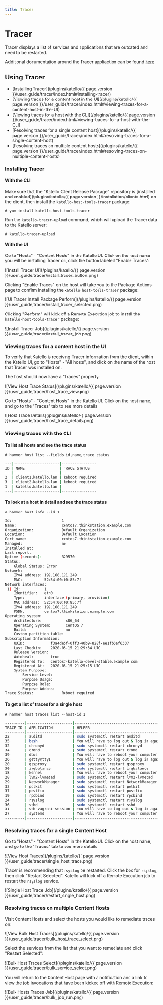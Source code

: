 ```yaml
---
title: Tracer
---
```

# Tracer

Tracer displays a list of services and applications that are outdated and need to be restarted.

Additional documentation around the Tracer appliaction can be found [here](http://docs.tracer-package.com/en/latest/)

## Using Tracer

- [Installing Tracer](/plugins/katello/{{ page.version }}/user_guide/tracer/index.html#installing-tracer)
- [Viewing traces for a content host in the UI](/plugins/katello/{{ page.version }}/user_guide/tracer/index.html#viewing-traces-for-a-content-host-in-the-UI)
- [Viewing traces for a host with the CLI](/plugins/katello/{{ page.version }}/user_guide/tracer/index.html#viewing-traces-for-a-host-with-the-CLI)
- [Resolving traces for a single content host](/plugins/katello/{{ page.version }}/user_guide/tracer/index.html#resolving-traces-for-a-single-content-host)
- [Resolving traces on multiple content hosts](/plugins/katello/{{ page.version }}/user_guide/tracer/index.html#resolving-traces-on-multiple-content-hosts)

### Installing Tracer

#### With the CLI

Make sure that the "Katello Client Release Package" repository is [installed and enabled](/plugins/katello/{{ page.version }}/installation/clients.html) on the client, then install the `katello-host-tools-tracer` package:

`# yum install katello-host-tools-tracer`

Run the `katello-tracer-upload` command, which will upload the Tracer data to the Katello server:

`# katello-tracer-upload`

#### With the UI

Go to "Hosts" - "Content Hosts" in the Katello UI. Click on the host name you will be installing Tracer on, click the button labeled "Enable Traces":

![Install Tracer UI](/plugins/katello/{{ page.version }}/user_guide/tracer/install_tracer_button.png)

Clicking "Enable Traces" on the host will take you to the Package Actions page to confirm installing the `katello-host-tools-tracer` package:

![UI Tracer Install Package Perform](/plugins/katello/{{ page.version }}/user_guide/tracer/install_tracer_selected.png)

Clicking "Perform" will kick off a Remote Execution job to install the `katello-host-tools-tracer` package:

![Install Tracer Job](/plugins/katello/{{ page.version }}/user_guide/tracer/install_tracer_job.png)

### Viewing traces for a content host in the UI

To verify that Katello is receiving Tracer information from the client, within the Katello UI, go to "Hosts" - "All hosts", and click on the name of the host that Tracer was installed on.

The host should now have a "Traces" property:

![View Host Trace Status](/plugins/katello/{{ page.version }}/user_guide/tracer/host_trace_view.png)

Go to "Hosts" - "Content Hosts" in the Katello UI. Click on the host name, and go to the "Traces" tab to see more details:

![Host Trace Details](/plugins/katello/{{ page.version }}/user_guide/tracer/host_trace_details.png)

### Viewing traces with the CLI

#### To list all hosts and see the trace status

`# hammer host list --fields id,name,trace status`

```bash
---|---------------------|----------------
ID | NAME                | TRACE STATUS
---|---------------------|----------------
2  | client1.katello.lan | Reboot required
3  | client2.katello.lan | Reboot required
1  | katello.katello.lan |
---|---------------------|----------------
```

#### To look at a host in detail and see the trace status

`# hammer host info --id 1`

```bash
Id:                       1
Name:                     centos7.thinkstation.example.com
Organization:             Default Organization
Location:                 Default Location
Cert name:                centos7.thinkstation.example.com
Managed:                  no
Installed at:
Last report:
Uptime (seconds):         329570
Status:
    Global Status: Error
Network:
    IPv4 address: 192.168.121.249
    MAC:          52:54:00:00:85:7f
Network interfaces:
 1) Id:           1
    Identifier:   eth0
    Type:         interface (primary, provision)
    MAC address:  52:54:00:00:85:7f
    IPv4 address: 192.168.121.249
    FQDN:         centos7.thinkstation.example.com
Operating system:
    Architecture:           x86_64
    Operating System:       CentOS 7
    Build:                  no
    Custom partition table:
Subscription Information:
    UUID:            f3a4de5f-0ff3-40b9-828f-ee1fb3ef6337
    Last Checkin:    2020-05-15 21:29:34 UTC
    Release Version:
    Autoheal:        true
    Registered To:   centos7-katello-devel-stable.example.com
    Registered At:   2020-05-15 21:25:15 UTC
    System Purpose:  
        Service Level:  
        Purpose Usage:  
        Purpose Role:
        Purpose Addons:
Trace Status:             Reboot required
```

#### To get a list of traces for a single host

`# hammer host traces list --host-id 1`

```bash
---------|---------------------|-----------------------------------------|------------
TRACE ID | APPLICATION         | HELPER                                  | TYPE
---------|---------------------|-----------------------------------------|------------
22       | auditd              | sudo systemctl restart auditd           | daemon
35       | bash                | You will have to log out & log in again | session
32       | chronyd             | sudo systemctl restart chronyd          | daemon
34       | crond               | sudo systemctl restart crond            | daemon
39       | dbus                | You will have to reboot your computer   | static
26       | getty@tty1          | You will have to log out & log in again | session
20       | gssproxy            | sudo systemctl restart gssproxy         | daemon
30       | irqbalance          | sudo systemctl restart irqbalance       | daemon
18       | kernel              | You will have to reboot your computer   | static
28       | lvm2-lvmetad        | sudo systemctl restart lvm2-lvmetad     | daemon
29       | NetworkManager      | sudo systemctl restart NetworkManager   | daemon
33       | polkit              | sudo systemctl restart polkit           | daemon
37       | postfix             | sudo systemctl restart postfix          | daemon
19       | rpcbind             | sudo systemctl restart rpcbind          | daemon
24       | rsyslog             | sudo systemctl restart rsyslog          | daemon
36       | sshd                | sudo systemctl restart sshd             | daemon
31       | ssh-vagrant-session | You will have to log out & log in again | session
27       | systemd             | You will have to reboot your computer   | static
---------|---------------------|-----------------------------------------|------------
```

### Resolving traces for a single Content Host

Go to "Hosts" - "Content Hosts" in the Katello UI. Click on the host name, and go to the "Traces" tab to see more details:

![View Host Traces](/plugins/katello/{{ page.version }}/user_guide/tracer/single_host_trace.png)

Tracer is recommending that `rsyslog` be restarted. Click the box for `rsyslog`, then click "Restart Selected". Katello will kick off a Remote Execution job to restart the `rsyslog` service.

![Single Host Trace Job](/plugins/katello/{{ page.version }}/user_guide/tracer/restart_single_host.png)

### Resolving traces on multiple Content Hosts

Visit Content Hosts and select the hosts you would like to remediate traces on:

![View Bulk Host Traces](/plugins/katello/{{ page.version }}/user_guide/tracer/bulk_host_trace_select.png)

Select the services from the list that you want to remediate and click "Restart Selected":

![Bulk Host Traces Select](/plugins/katello/{{ page.version }}/user_guide/tracer/bulk_service_select.png)

You will return to the Content Host page with a notification and a link to view the job invocations that have been kicked off with Remote Execution:

![Bulk Hosts Traces Job](/plugins/katello/{{ page.version }}/user_guide/tracer/bulk_job_run.png)
